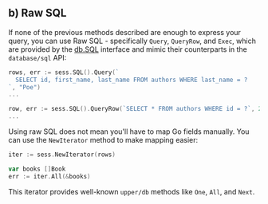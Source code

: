 ## b) Raw SQL

If none of the previous methods described are enough to express your query, you
can use Raw SQL - specifically `Query`, `QueryRow`, and `Exec`, which are
provided by the [db.SQL][1] interface and mimic their counterparts in the
`database/sql` API:

```go
rows, err := sess.SQL().Query(`
  SELECT id, first_name, last_name FROM authors WHERE last_name = ?
`, "Poe")
...

row, err := sess.SQL().QueryRow(`SELECT * FROM authors WHERE id = ?`, 23)
...
```

Using raw SQL does not mean you'll have to map Go fields manually. You can use
the `NewIterator` method to make mapping easier:

```go
iter := sess.NewIterator(rows)

var books []Book
err := iter.All(&books)
```

This iterator provides well-known `upper/db` methods like `One`, `All`, and
`Next`.

[1]: https://pkg.go.dev/github.com/upper/db/v4#SQL
